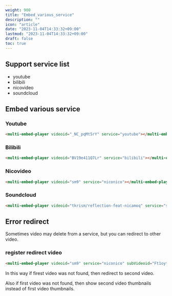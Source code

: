 ```yaml
---
weight: 900
title: "Embed_various_service"
description: ""
icon: "article"
date: "2023-11-04T14:33:32+09:00"
lastmod: "2023-11-04T14:33:32+09:00"
draft: false
toc: true
---
```


<!--load embed api-->
<script src="https://cdn.jsdelivr.net/gh/bonjinnorenka/multi_embed_player@latest/multi_embed_player.js"></script>
<style>
    multi-embed-player{
        width: 480px;
        height: 270px;
    }
</style>

## Support service list

- youtube
- bilibili
- nicovideo
- soundcloud

## Embed various service

### Youtube

```html
<multi-embed-player videoid="_NC_pqMt5rY" service="youtube"></multi-embed-player>
```

<!--live demo-->
<multi-embed-player videoid="_NC_pqMt5rY" service="youtube"></multi-embed-player>

### Bilibili

```html
<multi-embed-player videoid="BV19e411Q7Lr" service="bilibili"></multi-embed-player>
```

<!--live demo-->
<multi-embed-player videoid="BV19e411Q7Lr" service="bilibili"></multi-embed-player>

### Nicovideo

```html
<multi-embed-player videoid="sm9" service="niconico"></multi-embed-player>
```

<!--live demo-->
<multi-embed-player videoid="sm9" service="niconico"></multi-embed-player>

### Soundcloud

```html
<multi-embed-player videoid="tkrism/reflection-feat-nicamoq" service="soundcloud"></multi-embed-player>
```

<!--live demo-->
<multi-embed-player videoid="tkrism/reflection-feat-nicamoq" service="soundcloud"></multi-embed-player>

## Error redirect

Sometimes video may delete from a service, but you can redirect to other video.

### register redirect video

```html
<multi-embed-player videoid="sm9" service="niconico" subVideoid="Ft1oytmXg3Y" subService="youtube"></multi-embed-player>
```

<multi-embed-player videoid="sm9" service="niconico" subVideoid="Ft1oytmXg3Y" subService="youtube"></multi-embed-player>

In this way if firest video was not found, then redirect to second video.

Also if first video was not found, then show second video thumbnails instead of first video thumbnails.
